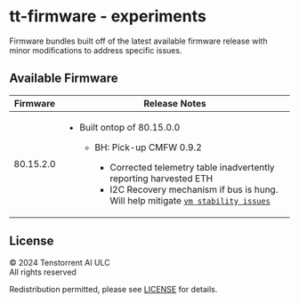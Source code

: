 # tt-firmware - experiments
Firmware bundles built off of the latest available firmware release with minor modifications to address specific issues.

## Available Firmware

| Firmware | Release Notes |
| --- | --- | 
| 80.15.2.0 | <ul><li>Built ontop of 80.15.0.0</li> <ul> <li>BH: Pick-up CMFW 0.9.2 </li> <ul> <li> Corrected telemetry table inadvertently reporting harvested ETH </li> <li> I2C Recovery mechanism if bus is hung. Will help mitigate [`vm stability issues`](https://github.com/tenstorrent/tt-metal/issues/18672)  </li> </ul> </ul> </ul> || 


## License
© 2024 Tenstorrent AI ULC<br/>
All rights reserved

Redistribution permitted, please see [LICENSE](LICENSE) for details.

